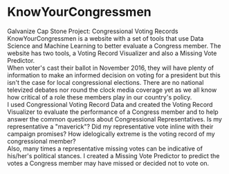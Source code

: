 # KnowYourCongressmen 
Galvanize Cap Stone Project: Congressional Voting Records <br />
KnowYourCongressmen is a website with a set of tools that use Data Science and Machine Learning to better evaluate a Congress member. The website has two tools, a Voting Record Visualizer and also a Missing Vote Predictor. <br />
When voter's cast their ballot in November 2016, they will have plenty of information to make an informed decision on voting for a president but this isn't the case for local congressional elections. There are no national televized debates nor round the clock media coverage yet as we all know how critical of a role these members play in our country's policy. <br />
I used Congressional Voting Record Data and created the Voting Record Visualizer to evaluate the performance of a Congress member and to help answer the common questions about Congressional Representatives. Is my representative a "maverick"? Did my representative vote inline with their campaign promises? How idelogically extreme is the voting record of my congressional member? <br />
Also, many times a representative missing votes can be indicative of his/her's political stances. I created a Missing Vote Predictor to predict the votes a Congress member may have missed or decided not to vote on. <br />

